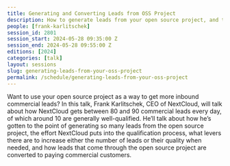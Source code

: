 ```yaml
---
title: Generating and Converting Leads from OSS Project
description: How to generate leads from your open source project, and turn those leads into customers
people: [frank-karlitschek]
session_id: 2801
session_start: 2024-05-28 09:35:00 Z
session_end: 2024-05-28 09:55:00 Z
editions: [2024]
categories: [talk]
layout: sessions
slug: generating-leads-from-your-oss-project
permalink: /schedule/generating-leads-from-your-oss-project
---
```

Want to use your open source project as a way to get more inbound commercial leads? In this talk, 
Frank Karlitschek, CEO of NextCloud, will talk about how NextCloud gets between 80 and 90 commercial 
leads every day, of which around 10 are generally well-qualified. He’ll talk about how he’s gotten 
to the point of generating so many leads from the open source project, the effort NextCloud puts into 
the qualification process, what levers there are to increase either the number of leads or their quality 
when needed, and how leads that come through the open source project are converted to paying commercial 
customers. 
